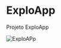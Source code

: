 # ExploApp
Projeto ExploApp

![ExploAPp](https://user-images.githubusercontent.com/79226722/202037074-91129f80-3c46-4a05-bc97-64f679bff7c5.jpg)
